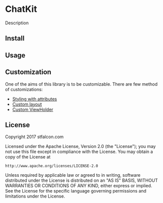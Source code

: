 ChatKit
======================

Description

Install
-----

Usage
-----

Customization
-------------
One of the aims of this library is to be customizable. There are few method of customizations:
* [Styling with attributes](docs/STYLES_ATTR.md)
* [Custom layout](docs/CUSTOM_LAYOUT.md)
* [Custom ViewHolder](docs/CUSTOM_VIEW_HOLDER.md)

## License
Copyright 2017 stfalcon.com

Licensed under the Apache License, Version 2.0 (the "License");
you may not use this file except in compliance with the License.
You may obtain a copy of the License at

    http://www.apache.org/licenses/LICENSE-2.0

Unless required by applicable law or agreed to in writing, software
distributed under the License is distributed on an "AS IS" BASIS,
WITHOUT WARRANTIES OR CONDITIONS OF ANY KIND, either express or implied.
See the License for the specific language governing permissions and
limitations under the License.

